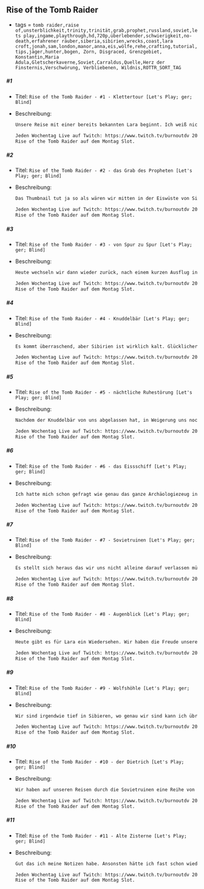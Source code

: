 ## Rise of the Tomb Raider

* tags = `tomb raider,raise of,unsterblichkeit,trinity,trinität,grab,prophet,russland,soviet,lets play,ingame,playthrough,hd,720p,überlebender,schwierigkeit,no-death,erfahrener räuber,siberia,sibirien,wrecks,coast,lara croft,jonah,sam,london,manor,anna,eis,wölfe,rehe,crafting,tutorial,tips,jäger,hunter,bogen, Zorn, Disgraced, Grenzgebiet, Konstantin,Maria Adula,Gletscherkaverne,Soviet,Carraldus,Quelle,Herz der Finsternis,Verschwörung, Verbliebenen, Wildnis,ROTTR_SORT_TAG`


##### #1

* Titel: `Rise of the Tomb Raider - #1 - Klettertour [Let's Play; ger; Blind]`

* Beschreibung:

  ```markdown
  Unsere Reise mit einer bereits bekannten Lara beginnt. Ich weiß nicht wieviel Zeit seit dem Abenteuer in Yamatai vergangen ist aber dieses Mal ist klar das wir uns auf keiner Ferieninsel aufhalten. Die Zeichen sind relativ klar. Wir gehen, so wie es aktuell erst einmal aussieht, nach Sibieren. Das ist kein freundlicher Ort für junge Engländerinnen die sich anscheinend für den Weihnachtsmarkt in Hamburg angezogen haben. Immerhin haben wir Jonah aus dem Vorgänger mit dabei der weiß was richtige Winterkleidung ist. Außerdem hat er auch daran gedacht einen Rucksack mit zu nehmen. Eine Sache die Fräulein Croft anscheinend für Polarexpeditionen nicht vorgesehen hat. Warum auch, wer braucht schon Vorräte. Der Wald hat ja alles was man braucht.
  
  Jeden Wochentag Live auf Twitch: https://www.twitch.tv/burnoutdv 20 - 23 Uhr.  
  Rise of the Tomb Raider auf dem Montag Slot.
  ```

##### #2

* Titel: `Rise of the Tomb Raider - #2 - das Grab des Propheten [Let's Play; ger; Blind]`

* Beschreibung:

  ```markdown
  Das Thumbnail tut ja so als wären wir mitten in der Eiswüste von Siberien. Das stimmt aber gar nicht. Heute fahren wir nach Syrien. Das fängt zwar auch mit S an ist aber ansonsten total woanders. Ich mag das Szenario übrigens. Also die Landschaft, schattige Wüstengräber mit einer Menge Wasser. Ich weiß aber das es nicht so bleiben wird und am Ende wird es wahrscheinlich auch langweilig. Abwechslung ist was man will, ärgerlicherweise kann man dann viele coole Mechaniken nicht wieder verwenden. Es ist wahrlich ein echtes Elend. Immerhin würde sich Wüstensand vielleicht ein wenig so verhalten wie hoher Schnee. Aber wahrscheinlich eher nicht. Wie dem auch sei, wir besuchen heute das Grab des Propheten. Ein Mensch der anscheinend etwas das sich die göttliche Quelle nennt hatte. Außerdem war der Mann wohl nicht tot zu kriegen. Es gibt da auch noch eine Familienverbindung, Laras Vater hat wohl auch danach gesucht. Erfolglos.
  
  Jeden Wochentag Live auf Twitch: https://www.twitch.tv/burnoutdv 20 - 23 Uhr.  
  Rise of the Tomb Raider auf dem Montag Slot.
  ```

##### #3

* Titel: `Rise of the Tomb Raider - #3 - von Spur zu Spur [Let's Play; ger; Blind]`

* Beschreibung:

  ```markdown
  Heute wechseln wir dann wieder zurück, nach einem kurzen Ausflug in die beinahe Wüste sind wir jetzt wieder in Sibirien. Zwischendurch erfahren wir außerdem noch wie es dazu überhaupt kommen konnte. Es stellt sich heraus das Lara anscheinend wusste das sie aktive Gegenspieler hat die auch noch wissen wer sie ist aber keine Vorsichtsmaßnahmen getroffen hat ihre Unterlagen abzusichern. Das ist eigentlich erstaunlich, man könnte fast behaupten ihr Vater hätte ihr gar nichts beigebracht. Vielleicht aber auch weil der Mann einfach nie da war und immer nur auf seine Expeditionen aufbrach und seine Tochter im Croft Manor zurückließ. Wie dem aber auch sei, noch ist die Spur heiß und wir könnten etwas finden. Ein wenig seltsam ist das unsere Gegenfraktion, mit wesentlich mehr Mitteln und Möglichkeiten nicht schon vor Jahren selber geschlussfolgert hat was Lara herausfand und dann lose Enden entfernt hat. Aber eine Leiche zu spielen wäre wahrscheinlich nicht ganz so interessant.
  
  Jeden Wochentag Live auf Twitch: https://www.twitch.tv/burnoutdv 20 - 23 Uhr.  
  Rise of the Tomb Raider auf dem Montag Slot.
  ```

##### #4

* Titel: `Rise of the Tomb Raider - #4 - Knuddelbär [Let's Play; ger; Blind]`

* Beschreibung:

  ```markdown
  Es kommt überraschend, aber Sibirien ist wirklich kalt. Glücklicherweise haben wir ja unsere mobile Garderobe dabei, daher kann ich erstmal die Weihnachtsmarktklamotten ausziehen und etwas Vernünftiges überstreifen. Damit ist es aber nicht getan, das kleine Feuerchen das sich Lara da angezündet hat reicht vielleicht für etwas Stockbrot, aber eine Wärmequelle sieht anders aus. Wir bräuchten etwas Pelz oder etwas warmes mit Pelz an das wir uns anlehnen können. Idealerweise wäre da so ein Bär in der Nähe, möglichst groß den wir ganz fest Umarmen können. Famos wäre das. Wie es der Zufall so will ist Fortuna uns auch Hold und liefert wie nicht bestellt. Großartig oder?
  
  Jeden Wochentag Live auf Twitch: https://www.twitch.tv/burnoutdv 20 - 23 Uhr.  
  Rise of the Tomb Raider auf dem Montag Slot.
  ```

##### #5

* Titel: `Rise of the Tomb Raider - #5 - nächtliche Ruhestörung [Let's Play; ger; Blind]`

* Beschreibung:

  ```markdown
  Nachdem der Knuddelbär von uns abgelassen hat, in Weigerung uns noch mehr Wärme zu geben, geht die Nacht nicht ruhig weiter. Wir werden schon wieder geweckt. Von irgendwelchen Leuten die hier durch die Nacht rennen. Es besteht allerdings die Vermutung das wir nicht ganz unschuldig an das Auftauchen dieser Fremden sind die scheinbar den "Ureinwohnern" hier das Leben zu Hölle machen. Besagte Ureinwohner sprechen übrigens eine für uns verständliche Sprache und sind ziemlich reich angezogen dafür das sie vom Wald leben. Da wir bereits die sagenumwobene Stadt gesehen haben die es hier irgendwo geben soll gehe ich einmal davon aus das es hier irgendwo eine Zone besseren Wetters gibt. 
  
  Jeden Wochentag Live auf Twitch: https://www.twitch.tv/burnoutdv 20 - 23 Uhr.  
  Rise of the Tomb Raider auf dem Montag Slot.
  ```

##### #6

* Titel: `Rise of the Tomb Raider - #6 - das Eissschiff [Let's Play; ger; Blind]`

* Beschreibung:

  ```markdown
  Ich hatte mich schon gefragt wie genau das ganze Archäologiezeug in Sibirien eingeplant wird ohne das  wir direkt am Schauplatz der ganzen Geschichte sind. Heute finde ich die Antwort: Wir finden ein altes Schiff das anscheinend relativ reich bestückt war und die Waren liegen jetzt irgendwo auf dem Meeresgrund. Der ist glücklicherweise zugefroren. Das Schiff selber ist übrigens auch noch da, und sogar noch glücklicher, einige alte Dokumente die uns darüber aufklären was genau hier passiert ist. Welche Glück. Auch Glück ist das das Eis anscheinend seit einigen Jahrhunderten nicht aufgetaut ist obwohl die Story eigentlich erklärt das das Schiff nur stecken geblieben ist weil es zugeschneit ist.
  
  Jeden Wochentag Live auf Twitch: https://www.twitch.tv/burnoutdv 20 - 23 Uhr.  
  Rise of the Tomb Raider auf dem Montag Slot.
  ```

##### #7

* Titel: `Rise of the Tomb Raider - #7 - Sovietruinen [Let's Play; ger; Blind]`

* Beschreibung:

  ```markdown
  Es stellt sich heraus das wir uns nicht alleine darauf verlassen müssen uralte Ruinen des Propheten zu finden um dort ein wenig Geschichte aufzudecken. Stattdessen gibt es wieder einmal Industrieromantik in Form von wunderschönen Betonbauten. Dieses Mal waren es sovietische Sklavenarbeiter die mitten in Sibirien größere Anlagen gebaut haben. Die armen Kerle tun mir ziemlich leid aber von ihnen finden wir, zumindest vor erst, keine Spuren. Stattdessen gibt es wohl Leute die hier in der Landschaft wohnen und weder zu den Truppen von Trinity noch zu versprengten Resten der alten Soviets gehört. Es gibt übrigens im echten Russland Menschen die sehr isoliert wohnen und bestimmte historische Ereignisse einfach verschlafen haben.
  
  Jeden Wochentag Live auf Twitch: https://www.twitch.tv/burnoutdv 20 - 23 Uhr.  
  Rise of the Tomb Raider auf dem Montag Slot.
  ```

##### #8

* Titel: `Rise of the Tomb Raider - #8 - Augenblick [Let's Play; ger; Blind]`

* Beschreibung:

  ```markdown
  Heute gibt es für Lara ein Wiedersehen. Wir haben die Freude unseren Erzfeind Constantin erneut zu begegnen. Die Freude ist allerdings einseitig da eigentlich nur wir beziehungsweise Lara den Mann sieht während er uns wahrnimmt. Offensichtlich ist er zu sehr damit beschäftigt seinen Untergebenen tief in die Auge zu blicken. Ich finde das als Führungsstil eher suboptimal, aber was weiß ich schon vom Führen einer religiösen paramilitärischen Vereinigung. Vielleicht macht man das ja genau so und ich kritisiere den guten Constantin völlig zu Unrecht. Bis ich mich mehr zu dem Thema belesen habe sollte ich daher Zurückhaltung üben. Zum Glück sollten die entsprechenden Fähigkeiten für Lara recht schnell erlernt sein, ihr alt-griechisch und russisch haben sich ja auch recht schnell verbessert.
  
  Jeden Wochentag Live auf Twitch: https://www.twitch.tv/burnoutdv 20 - 23 Uhr.  
  Rise of the Tomb Raider auf dem Montag Slot.
  ```

##### #9

* Titel: `Rise of the Tomb Raider - #9 - Wolfshöhle [Let's Play; ger; Blind]`

* Beschreibung:

  ```markdown
  Wir sind irgendwie tief in Sibieren, wo genau wir sind kann ich übrigens gar nicht sagen aber wir können wohl davon ausgehen das die Zivilisation wie auch immer man sie definieren will wirklich weit weg von hier ist. Es wäre auch sehr schwierig hier hochtechnologisch zu wohnen. Ich bezweifle das es hier jemals richtig warm wird so dass mann eine klassische Agrargesellschaft etablieren kann. Wie dem aber auch sei, es gibt auch Höhlen die anderen nicht-Menschen als Unterschlupf dient. Zum Beispiel Wölfe. In Yamatai hatte ich übrigens noch erhebliche Zweifel wo eigentlich die Wölfe auf einer Insel herkommen, ich weiß leider zu wenig über die Verteilung von den Viecher um es aber richtig anzufechten. In Sibirien sind Wölfe aber wesentlich realistischer. Und damit ist auch die Gefahr für Lara viel größer, oder zumindest gleichbleibend. Zum Glück haben wir Giftpfeile.
  
  Jeden Wochentag Live auf Twitch: https://www.twitch.tv/burnoutdv 20 - 23 Uhr.  
  Rise of the Tomb Raider auf dem Montag Slot.
  ```

##### #10

* Titel: `Rise of the Tomb Raider - #10 - der Dietrich [Let's Play; ger; Blind]`

* Beschreibung:

  ```markdown
  Wir haben auf unseren Reisen durch die Sovietruinen eine Reihe von Schlüsseln gefunden. Warum wir die nicht einfach mit unserem Multitool dem Steigeisen zerschlagen können ist mir nicht ganz klar. Eventuell erkennt eine geübt und geschulte Archäologin wie Lara aber einfach das die Schlössel aus Stalinium gefertigt sind und daher unserem Zugriff sowieso wider stehen würden und wir keine wirkliche Chance hätten es mit Gewalt zu tun. Wir müssen es daher mit einer List versuchen. Jedes Schloss hat eine Schwäche und wenn es nicht die Gewalt ist dann die Fingerfertigkeit einer Mitt-Zwanziger Frau in Sibirien ohne Handschuhe. Grabräuberin Lara Croft schlägt also erneut zu, im Bestreben die ganze Welt um alle Kulturschätze die es gibt ärmer zu machen.
  
  Jeden Wochentag Live auf Twitch: https://www.twitch.tv/burnoutdv 20 - 23 Uhr.  
  Rise of the Tomb Raider auf dem Montag Slot.
  ```

##### #11

* Titel: `Rise of the Tomb Raider - #11 - Alte Zisterne [Let's Play; ger; Blind]`

* Beschreibung:

  ```markdown
  Gut das ich meine Notizen habe. Ansonsten hätte ich fast schon wieder vergessen das wir in einem Brunnen noch eine geheime Höhle finden können. Etwas verwunderlich ist übrigens auch das wir dort unten nicht nur uralte Bauten finden die nicht so aussehen als wären sie aus den Materialien der Region gebaut sondern auch etwas guten alten Stahlbeton auftreiben. Die Russen waren also hier unten, haben Dinge getan aber dabei leider nie die gewaltige kulturelle Anlage gefunden die alleine schon auf eine tiefere historische Bedeutung auf ihrem Heimatland hinweißt. Ich kann mir nicht vorstellen das die kommunistische Partei einen historischen Fund den man mit ordentlich Propaganda ausschlachten kann so einfach hätte vorbei ziehen lassen. Und das man im Hinterland von Sibirien Bodenschätze abgebaut hat war jetzt auch kein Geheimnis. Alles seltsam hier.
  
  Jeden Wochentag Live auf Twitch: https://www.twitch.tv/burnoutdv 20 - 23 Uhr.  
  Rise of the Tomb Raider auf dem Montag Slot.
  ```